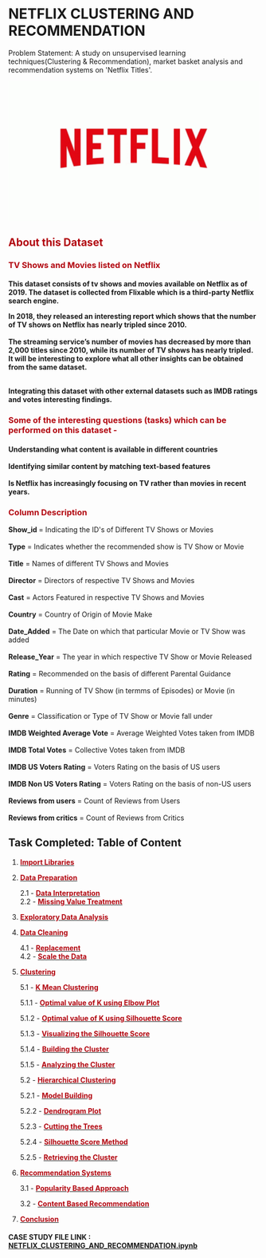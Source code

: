 # NETFLIX CLUSTERING AND RECOMMENDATION
Problem Statement:
A study on unsupervised learning techniques(Clustering & Recommendation), market basket analysis and recommendation systems on 'Netflix Titles'.

<img src="https://github.com/Akshay672/CASE_STUDY_NETFLIX_CLUSTERING_AND_RECOMMENDATION/blob/main/tenor.gif" width="750" align="center">


<h2><font color='#b20710'>About this Dataset</font></h2>
<h3><font color='#b20710'>TV Shows and Movies listed on Netflix</font></h3>

<h4>This dataset consists of tv shows and movies available on Netflix as of 2019. The dataset is collected from Flixable which is a third-party Netflix search engine.<br>

In 2018, they released an interesting report which shows that the number of TV shows on Netflix has nearly tripled since 2010. 
<br><br>The streaming service’s number of movies has decreased by more than 2,000 titles since 2010, while its number of TV shows has nearly tripled. It will be interesting to explore what all other insights can be obtained from the same dataset.
    
<br>
Integrating this dataset with other external datasets such as IMDB ratings and votes interesting findings.
</h4>
<h3><font color='#b20710'>Some of the interesting questions (tasks) which can be performed on this dataset -</font></h3>
<h4>
Understanding what content is available in different countries<br><br>
Identifying similar content by matching text-based features<br><br>
Is Netflix has increasingly focusing on TV rather than movies in recent years.</h4>
<h3><font color='#b20710'>Column Description</font></h3>

<b>Show_id </b>                             = Indicating the ID's of Different TV Shows or Movies<br><br>
<b>Type</b>                                 = Indicates whether the recommended show is TV Show or Movie<br><br>
<b>Title</b>                                = Names of different TV Shows and Movies<br><br>
<b>Director</b>                             = Directors of respective TV Shows and Movies<br><br>
<b>Cast</b>                                 = Actors Featured in respective TV Shows and Movies<br><br>
<b>Country</b>                              = Country of Origin of Movie Make<br><br>
<b>Date_Added</b>                           = The Date on which that particular Movie or TV Show was added<br><br>
<b>Release_Year</b>                         = The year in which respective TV Show or Movie Released<br><br>
<b>Rating</b>                               = Recommended on the basis of different Parental Guidance<br><br>
<b>Duration</b>                             = Running of TV Show (in termms of Episodes) or Movie (in minutes)<br><br>
<b>Genre</b>                                = Classification or Type of TV Show or Movie fall under<br><br>
<b>IMDB Weighted Average Vote</b>           = Average Weighted Votes taken from IMDB<br><br>
<b>IMDB Total Votes</b>                     = Collective Votes taken from IMDB<br><br>
<b>IMDB US Voters Rating</b>                = Voters Rating on the basis of US users<br><br>
<b>IMDB Non US Voters Rating</b>        = Voters Rating on the basis of non-US users<br><br>
<b>Reviews from users</b>               = Count of Reviews from Users<br><br>
<b>Reviews from critics</b>             = Count of Reviews from Critics



  ## Task Completed: Table of Content

1. **[<font color='#b20710'>Import Libraries</font>](#lib)**


2. **[<font color='#b20710'>Data Preparation</font>](#prep)**

      2.1 - **[<font color='#b20710'>Data Interpretation</font>](#datainter)**   
      2.2 - **[<font color='#b20710'>Missing Value Treatment</font>](#missval)**
      
      
3. **[<font color='#b20710'>Exploratory Data Analysis</font>](#eda)**


4. **[<font color='#b20710'>Data Cleaning</font>](#Dataclean)**

      4.1 - **[<font color='#b20710'>Replacement</font>](#replace)**     
      4.2 - **[<font color='#b20710'>Scale the Data</font>](#scale)**
      
      
5. **[<font color='#b20710'>Clustering</font>](#clus)**

      5.1 - **[<font color='#b20710'>K Mean Clustering</font>](#kmean)**
      
      5.1.1 - **[<font color='#b20710'>Optimal value of K using Elbow Plot</font>](#elbow)**
      
      5.1.2 - **[<font color='#b20710'>Optimal value of K using Silhouette Score</font>](#kss)**
      
      5.1.3 - **[<font color='#b20710'>Visualizing the Silhouette Score</font>](#vissil)**
      
      5.1.4 - **[<font color='#b20710'>Building the Cluster</font>](#buildclus)**
      
      5.1.5 - **[<font color='#b20710'>Analyzing the Cluster</font>](#anaclus)**
                
      5.2 - **[<font color='#b20710'>Hierarchical Clustering</font>](#hierar)**
      
      5.2.1 - **[<font color='#b20710'>Model Building</font>](#modbuild)**
      
      5.2.2 - **[<font color='#b20710'>Dendrogram Plot</font>](#dendro)**
      
      5.2.3 - **[<font color='#b20710'>Cutting the Trees</font>](#cuttree)**
      
      5.2.4 - **[<font color='#b20710'>Silhouette Score Method</font>](#ssm)**
      
      5.2.5 - **[<font color='#b20710'>Retrieving the Cluster</font>](#retclus)**
      
             
               
6. **[<font color='#b20710'>Recommendation Systems</font>](#recom)**

      3.1 - **[<font color='#b20710'>Popularity Based Approach</font>](#pop)**     
      
      3.2 - **[<font color='#b20710'>Content Based Recommendation</font>](#content)** 
      
      
7. **[<font color='#b20710'>Conclusion</font>](#conclusion)**


<h4>CASE STUDY FILE LINK : <a href='https://github.com/Akshay672/CASE_STUDY_NETFLIX_CLUSTERING_AND_RECOMMENDATION/blob/main/NETFLIX_CLUSTERING_AND_RECOMMENDATION.ipynb'>NETFLIX_CLUSTERING_AND_RECOMMENDATION.ipynb</a></h4>
